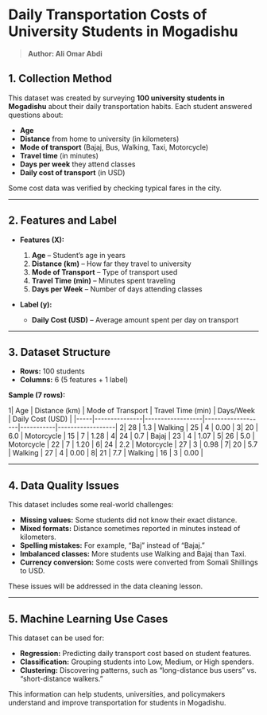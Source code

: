 # Daily Transportation Costs of University Students in Mogadishu
> **Author: Ali Omar Abdi**  

## 1. Collection Method
This dataset was created by surveying **100 university students in Mogadishu** about their daily transportation habits. Each student answered questions about:
- **Age**
- **Distance** from home to university (in kilometers)
- **Mode of transport** (Bajaj, Bus, Walking, Taxi, Motorcycle)
- **Travel time** (in minutes)
- **Days per week** they attend classes
- **Daily cost of transport** (in USD)

Some cost data was verified by checking typical fares in the city.

---

## 2. Features and Label

- **Features (X):**
  1. **Age** – Student’s age in years
  2. **Distance (km)** – How far they travel to university
  3. **Mode of Transport** – Type of transport used
  4. **Travel Time (min)** – Minutes spent traveling
  5. **Days per Week** – Number of days attending classes

- **Label (y):**
  - **Daily Cost (USD)** – Average amount spent per day on transport

---

## 3. Dataset Structure

- **Rows:** 100 students
- **Columns:** 6 (5 features + 1 label)

**Sample (7 rows):**

1| Age | Distance (km) | Mode of Transport | Travel Time (min) | Days/Week | Daily Cost (USD) |
 |-----|---------------|------------------|-------------------|-----------|------------------|
2| 28  | 1.3           | Walking          | 25                | 4         | 0.00             |
3| 20  | 6.0           | Motorcycle       | 15                | 7         | 1.28             |
4| 24  | 0.7           | Bajaj            | 23                | 4         | 1.07             |
5| 26  | 5.0           | Motorcycle       | 22                | 7         | 1.20             |
6| 24  | 2.2           | Motorcycle       | 27                | 3         | 0.98             |
7| 20  | 5.7           | Walking          | 27                | 4         | 0.00             |
8| 21  | 7.7           | Walking          | 16                | 3         | 0.00             |

---

## 4. Data Quality Issues

This dataset includes some real-world challenges:
- **Missing values:** Some students did not know their exact distance.
- **Mixed formats:** Distance sometimes reported in minutes instead of kilometers.
- **Spelling mistakes:** For example, “Baj” instead of “Bajaj.”
- **Imbalanced classes:** More students use Walking and Bajaj than Taxi.
- **Currency conversion:** Some costs were converted from Somali Shillings to USD.

These issues will be addressed in the data cleaning lesson.

---

## 5. Machine Learning Use Cases

This dataset can be used for:
- **Regression:** Predicting daily transport cost based on student features.
- **Classification:** Grouping students into Low, Medium, or High spenders.
- **Clustering:** Discovering patterns, such as “long-distance bus users” vs. “short-distance walkers.”

This information can help students, universities, and policymakers understand and improve transportation for students in Mogadishu.